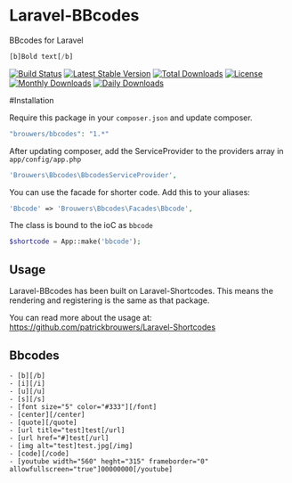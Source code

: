Laravel-BBcodes
==================

BBcodes for Laravel

```php
[b]Bold text[/b]
```

[![Build Status](https://travis-ci.org/patrickbrouwers/Laravel-BBcodes.svg?branch=1.0.0)](https://travis-ci.org/patrickbrouwers/Laravel-BBcodes)
[![Latest Stable Version](https://poser.pugx.org/brouwers/bbcodes/v/stable.png)](https://packagist.org/packages/brouwers/bbcodes) [![Total Downloads](https://poser.pugx.org/brouwers/bbcodes/downloads.png)](https://packagist.org/packages/brouwers/bbcodes)  [![License](https://poser.pugx.org/brouwers/bbcodes/license.png)](https://packagist.org/packages/brouwers/bbcodes)
[![Monthly Downloads](https://poser.pugx.org/brouwers/bbcodes/d/monthly.png)](https://packagist.org/packages/brouwers/bbcodes)
[![Daily Downloads](https://poser.pugx.org/brouwers/bbcodes/d/daily.png)](https://packagist.org/packages/brouwers/bbcodes)

#Installation

Require this package in your `composer.json` and update composer.

```php
"brouwers/bbcodes": "1.*"
```

After updating composer, add the ServiceProvider to the providers array in `app/config/app.php`

```php
'Brouwers\Bbcodes\BbcodesServiceProvider',
```

You can use the facade for shorter code. Add this to your aliases:

```php
'Bbcode' => 'Brouwers\Bbcodes\Facades\Bbcode',
```

The class is bound to the ioC as `bbcode`

```php
$shortcode = App::make('bbcode');
```

## Usage

Laravel-BBcodes has been built on Laravel-Shortcodes. This means the rendering and registering is the same as that package. 

You can read more about the usage at: https://github.com/patrickbrouwers/Laravel-Shortcodes

## Bbcodes

```
- [b][/b]
- [i][/i]
- [u][/u]
- [s][/s]
- [font size="5" color="#333"][/font]
- [center][/center]
- [quote][/quote]
- [url title="test]test[/url]
- [url href="#]test[/url]
- [img alt="test]test.jpg[/img]
- [code][/code]
- [youtube width="560" heght="315" frameborder="0" allowfullscreen="true"]00000000[/youtube]
```
